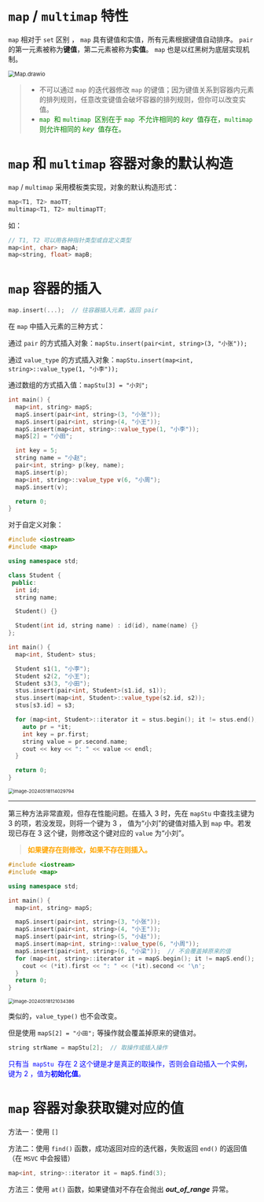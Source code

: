 # `map` / `multimap` 特性

`map` 相对于 `set` 区别 ， `map` 具有键值和实值，所有元素根据键值自动排序。 `pair` 的第一元素被称为**键值**，第二元素被称为**实值**。 `map` 也是以红黑树为底层实现机制。

<img src="https://leafalice-image.oss-cn-hangzhou.aliyuncs.com/img/Map.drawio.svg" alt="Map.drawio" style="zoom: 80%;" />

> - 不可以通过 `map` 的迭代器修改 `map` 的键值；因为键值关系到容器内元素的排列规则，任意改变键值会破坏容器的排列规则，但你可以改变实值。
> - <font color="green">`map`  和 `multimap`  区别在于 `map`  不允许相同的 *key*  值存在，`multimap`  则允许相同的 *key*  值存在。</font>

# `map` 和 `multimap` 容器对象的默认构造

`map` / `multimap` 采用模板类实现，对象的默认构造形式：

```cpp
map<T1, T2> maoTT;
multimap<T1, T2> multimapTT;
```

如：

```cpp
// T1, T2 可以用各种指针类型或自定义类型
map<int, char> mapA;
map<string, float> mapB;
```

# `map` 容器的插入

```cpp
map.insert(...);  // 往容器插入元素，返回 pair
```

在 `map` 中插入元素的三种方式：

通过 `pair` 的方式插入对象：`mapStu.insert(pair<int, string>(3, "小张"));`

通过 `value_type` 的方式插入对象：`mapStu.insert(map<int, string>::value_type(1, "小李"));`

通过数组的方式插入值：`mapStu[3] = "小刘";`

```cpp
int main() {
  map<int, string> mapS;
  mapS.insert(pair<int, string>(3, "小张"));
  mapS.insert(pair<int, string>(4, "小王"));
  mapS.insert(map<int, string>::value_type(1, "小李"));
  mapS[2] = "小田";

  int key = 5;
  string name = "小赵";
  pair<int, string> p(key, name);
  mapS.insert(p);
  map<int, string>::value_type v(6, "小周");
  mapS.insert(v);

  return 0;
}
```

对于自定义对象：

```cpp
#include <iostream>
#include <map>

using namespace std;

class Student {
 public:
  int id;
  string name;

  Student() {}

  Student(int id, string name) : id(id), name(name) {}
};

int main() {
  map<int, Student> stus;

  Student s1(1, "小李");
  Student s2(2, "小王");
  Student s3(3, "小田");
  stus.insert(pair<int, Student>(s1.id, s1));
  stus.insert(map<int, Student>::value_type(s2.id, s2));
  stus[s3.id] = s3;

  for (map<int, Student>::iterator it = stus.begin(); it != stus.end(); ++it) {
    auto pr = *it;
    int key = pr.first;
    string value = pr.second.name;
    cout << key << ": " << value << endl;
  }

  return 0;
}
```

<img src="https://leafalice-image.oss-cn-hangzhou.aliyuncs.com/img/image-20240518114029794.png" alt="image-20240518114029794" style="zoom:67%;" />

---

第三种方法非常直观，但存在性能问题。在插入 3 时，先在 `mapStu` 中查找主键为 3 的项，若没发现，则将一个键为 3 ， 值为“小刘”的键值对插入到 `map` 中。若发现已存在 3 这个键，则修改这个键对应的 `value` 为“小刘”。

> **<font color="orange">如果键存在则修改，如果不存在则插入。</font>**

```cpp
#include <iostream>
#include <map>

using namespace std;

int main() {
  map<int, string> mapS;

  mapS.insert(pair<int, string>(3, "小张"));
  mapS.insert(pair<int, string>(4, "小王"));
  mapS.insert(pair<int, string>(5, "小赵"));
  mapS.insert(map<int, string>::value_type(6, "小周"));
  mapS.insert(pair<int, string>(6, "小梁"));  // 不会覆盖掉原来的值
  for (map<int, string>::iterator it = mapS.begin(); it != mapS.end(); ++it) {
    cout << (*it).first << ": " << (*it).second << '\n';
  }
  return 0;
}
```

<img src="https://leafalice-image.oss-cn-hangzhou.aliyuncs.com/img/image-20240518121034386.png" alt="image-20240518121034386" style="zoom:67%;" />

类似的，`value_type()` 也不会改变。

但是使用 `mapS[2] = "小田";` 等操作就会覆盖掉原来的键值对。

```cpp
string strName = mapStu[2];  // 取操作或插入操作
```

<font color="blue">只有当  `mapStu`  存在 2 这个键是才是真正的取操作，否则会自动插入一个实例，键为 2 ，值为**初始化值**。</font>

# `map` 容器对象获取键对应的值

方法一：使用 `[]`

方法二：使用 `find()` 函数，成功返回对应的迭代器，失败返回 `end()` 的返回值（在 `MSVC` 中会报错）

```c++
map<int, string>::iterator it = mapS.find(3);
```

方法三：使用 `at()` 函数，如果键值对不存在会抛出 **_out_of_range_** 异常。
